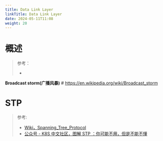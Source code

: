 ```yaml
---
title: Data Link Layer
linkTitle: Data Link Layer
date: 2024-05-11T11:08
weight: 20
---
```


# 概述

> 参考：
>
> -

**Broadcast storm(广播风暴)** # https://en.wikipedia.org/wiki/Broadcast_storm

# STP

> 参考:
>
> - [Wiki，Spanning_Tree_Protocol](https://en.wikipedia.org/wiki/Spanning_Tree_Protocol)
> - [公众号 - K8S 中文社区，图解 STP ：你可能不用，但是不能不懂](https://mp.weixin.qq.com/s/B0jPblDHbCRdRbUlwVIICw)

